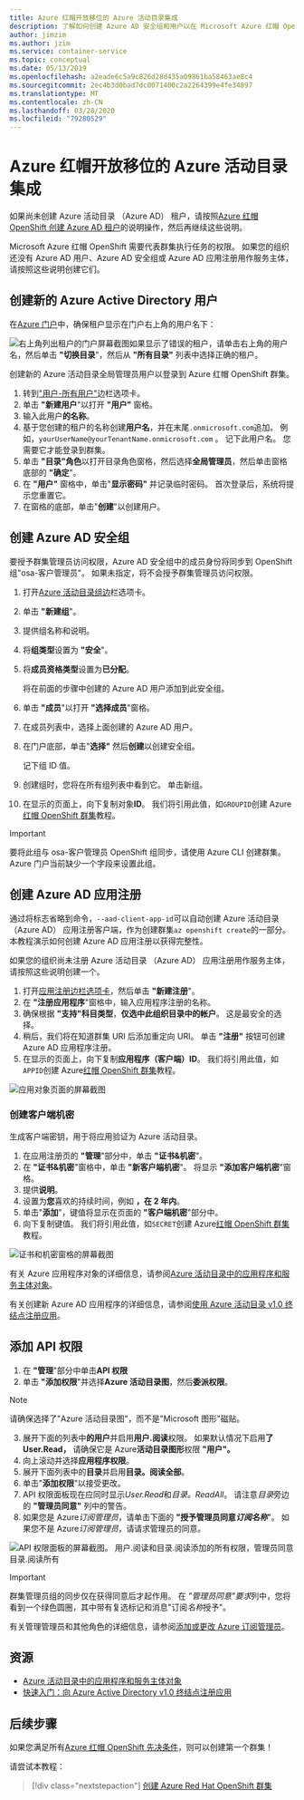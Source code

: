 ```yaml
---
title: Azure 红帽开放移位的 Azure 活动目录集成
description: 了解如何创建 Azure AD 安全组和用户以在 Microsoft Azure 红帽 OpenShift 群集上测试应用。
author: jimzim
ms.author: jzim
ms.service: container-service
ms.topic: conceptual
ms.date: 05/13/2019
ms.openlocfilehash: a2eade6c5a9c826d28d435a09861ba58463ae8c4
ms.sourcegitcommit: 2ec4b3d0bad7dc0071400c2a2264399e4fe34897
ms.translationtype: MT
ms.contentlocale: zh-CN
ms.lasthandoff: 03/28/2020
ms.locfileid: "79280529"
---
```

# <a name="azure-active-directory-integration-for-azure-red-hat-openshift"></a>Azure 红帽开放移位的 Azure 活动目录集成

如果尚未创建 Azure 活动目录 （Azure AD） 租户，请按照[Azure 红帽 OpenShift 创建 Azure AD 租户](howto-create-tenant.md)的说明操作，然后再继续这些说明。

Microsoft Azure 红帽 OpenShift 需要代表群集执行任务的权限。 如果您的组织还没有 Azure AD 用户、Azure AD 安全组或 Azure AD 应用注册用作服务主体，请按照这些说明创建它们。

## <a name="create-a-new-azure-active-directory-user"></a>创建新的 Azure Active Directory 用户

在[Azure 门户](https://portal.azure.com)中，确保租户显示在门户右上角的用户名下：

![右上角列出租户的门户屏幕截图](./media/howto-create-tenant/tenant-callout.png)如果显示了错误的租户，请单击右上角的用户名，然后单击 **"切换目录**"，然后从 **"所有目录"** 列表中选择正确的租户。

创建新的 Azure 活动目录全局管理员用户以登录到 Azure 红帽 OpenShift 群集。

1. 转到["用户-所有用户"](https://portal.azure.com/#blade/Microsoft_AAD_IAM/UsersManagementMenuBlade/AllUsers)边栏选项卡。
2. 单击 **"新建用户**"以打开 **"用户"** 窗格。
3. 输入此用户**的名称**。
4. 基于您创建的租户的名称创建**用户名**，并在末尾`.onmicrosoft.com`追加。 例如，`yourUserName@yourTenantName.onmicrosoft.com` 。 记下此用户名。 您需要它才能登录到群集。
5. 单击 **"目录"角色**以打开目录角色窗格，然后选择**全局管理员**，然后单击窗格底部的 **"确定**"。
6. 在 **"用户"** 窗格中，单击"**显示密码"** 并记录临时密码。 首次登录后，系统将提示您重置它。
7. 在窗格的底部，单击"**创建**"以创建用户。

## <a name="create-an-azure-ad-security-group"></a>创建 Azure AD 安全组

要授予群集管理员访问权限，Azure AD 安全组中的成员身份将同步到 OpenShift 组"osa-客户管理员"。 如果未指定，将不会授予群集管理员访问权限。

1. 打开[Azure 活动目录组边](https://portal.azure.com/#blade/Microsoft_AAD_IAM/GroupsManagementMenuBlade/AllGroups)栏选项卡。
2. 单击 **"新建组**"。
3. 提供组名称和说明。
4. 将**组类型**设置为 **"安全**"。
5. 将**成员资格类型**设置为**已分配**。

    将在前面的步骤中创建的 Azure AD 用户添加到此安全组。

6. 单击 **"成员**"以打开 **"选择成员**"窗格。
7. 在成员列表中，选择上面创建的 Azure AD 用户。
8. 在门户底部，单击"**选择"** 然后**创建**以创建安全组。

    记下组 ID 值。

9. 创建组时，您将在所有组列表中看到它。 单击新组。
10. 在显示的页面上，向下复制对象**ID**。 我们将引用此值，如`GROUPID`创建 Azure[红帽 OpenShift 群集](tutorial-create-cluster.md)教程。

> [!IMPORTANT]
> 要将此组与 osa-客户管理员 OpenShift 组同步，请使用 Azure CLI 创建群集。 Azure 门户当前缺少一个字段来设置此组。

## <a name="create-an-azure-ad-app-registration"></a>创建 Azure AD 应用注册

通过将标志省略到命令，`--aad-client-app-id`可以自动创建 Azure 活动目录 （Azure AD） 应用注册客户端，作为创建群集`az openshift create`的一部分。 本教程演示如何创建 Azure AD 应用注册以获得完整性。

如果您的组织尚未注册 Azure 活动目录 （Azure AD） 应用注册用作服务主体，请按照这些说明创建一个。

1. 打开[应用注册边栏选项卡](https://portal.azure.com/#blade/Microsoft_AAD_IAM/ActiveDirectoryMenuBlade/RegisteredAppsPreview)，然后单击 **"新建注册**"。
2. 在 **"注册应用程序**"窗格中，输入应用程序注册的名称。
3. 确保根据 **"支持"科目类型**，**仅选中此组织目录中的帐户**。 这是最安全的选择。
4. 稍后，我们将在知道群集 URI 后添加重定向 URI。 单击 **"注册"** 按钮可创建 Azure AD 应用程序注册。
5. 在显示的页面上，向下复制**应用程序（客户端）ID**。 我们将引用此值，如`APPID`创建 Azure[红帽 OpenShift 群集](tutorial-create-cluster.md)教程。

![应用对象页面的屏幕截图](./media/howto-create-tenant/get-app-id.png)

### <a name="create-a-client-secret"></a>创建客户端机密

生成客户端密钥，用于将应用验证为 Azure 活动目录。

1. 在应用注册页的 **"管理**"部分中，单击 **"证书&机密**"。
2. 在 **"证书&机密**"窗格中，单击 **"新客户端机密**"。  将显示 **"添加客户端机密**"窗格。
3. 提供**说明**。
4. 设置为**您**喜欢的持续时间，例如 **，在 2 年内**。
5. 单击"**添加**"，键值将显示在页面的 **"客户端机密**"部分中。
6. 向下复制键值。 我们将引用此值，如`SECRET`创建 Azure[红帽 OpenShift 群集](tutorial-create-cluster.md)教程。

![证书和机密窗格的屏幕截图](./media/howto-create-tenant/create-key.png)

有关 Azure 应用程序对象的详细信息，请参阅[Azure 活动目录中的应用程序和服务主体对象](https://docs.microsoft.com/azure/active-directory/develop/app-objects-and-service-principals)。

有关创建新 Azure AD 应用程序的详细信息，请参阅[使用 Azure 活动目录 v1.0 终结点注册应用](https://docs.microsoft.com/azure/active-directory/develop/quickstart-v1-add-azure-ad-app)。

## <a name="add-api-permissions"></a>添加 API 权限

[//]: # (不要更改为微软图形。它不适用于微软图形。)
1. 在 **"管理**"部分中单击**API 权限**
2. 单击 **"添加权限**"并选择**Azure 活动目录图**，然后**委派权限**。
> [!NOTE]
> 请确保选择了"Azure 活动目录图"，而不是"Microsoft 图形"磁贴。

3. 展开下面的列表中**的用户**并启用**用户.阅读**权限。 如果默认情况下启用**了 User.Read，** 请确保它是 Azure**活动目录图形**权限 **"用户"。**
4. 向上滚动并选择**应用程序权限**。
5. 展开下面列表中的**目录**并启用**目录。阅读全部**。
6. 单击"**添加权限**"以接受更改。
7. API 权限面板现在应同时显示*User.Read*和*目录。ReadAll*。 请注意*目录*旁边的 **"管理员同意"** 列中的警告。
8. 如果您是 Azure*订阅管理员*，请单击下面的 **"授予管理员同意*订阅名称***"。 如果您不是 Azure*订阅管理员*，请请求管理员的同意。

![API 权限面板的屏幕截图。 用户.阅读和目录.阅读添加的所有权限，管理员同意目录.阅读所有](./media/howto-aad-app-configuration/permissions-required.png)

> [!IMPORTANT]
> 群集管理员组的同步仅在获得同意后才起作用。 在 *"管理员同意"要求*列中，您将看到一个绿色圆圈，其中带有复选标记和消息"订阅*名称*授予"。

有关管理管理员和其他角色的详细信息，请参阅[添加或更改 Azure 订阅管理员](https://docs.microsoft.com/azure/billing/billing-add-change-azure-subscription-administrator)。

## <a name="resources"></a>资源

* [Azure 活动目录中的应用程序和服务主体对象](https://docs.microsoft.com/azure/active-directory/develop/app-objects-and-service-principals)
* [快速入门：向 Azure Active Directory v1.0 终结点注册应用](https://docs.microsoft.com/azure/active-directory/develop/quickstart-v1-add-azure-ad-app)

## <a name="next-steps"></a>后续步骤

如果您满足所有[Azure 红帽 OpenShift 先决条件](howto-setup-environment.md)，则可以创建第一个群集！

请尝试本教程：
> [!div class="nextstepaction"]
> [创建 Azure Red Hat OpenShift 群集](tutorial-create-cluster.md)
